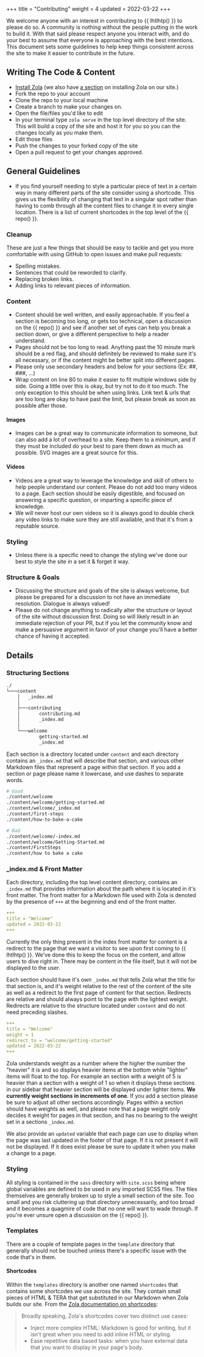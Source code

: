 +++
title = "Contributing"
weight = 4
updated = 2022-03-22
+++

We welcome anyone with an interest in contributing to {{ lhtlhtp() }} to please
do so. A community is nothing without the people putting in the work to build 
it. With that said please respect anyone you interact with, and do your best to
assume that everyone is approaching with the best intentions. This document
sets some guidelines to help keep things consistent across the site to make it
easier to contribute in the future.

## Writing The Code & Content

- [Install
  Zola](https://www.getzola.org/documentation/getting-started/installation/) (we
  also have [a section](@/contributing/built.md#zola) on
  installing Zola on our site.)
- Fork the repo to your account
- Clone the repo to your local machine
- Create a branch to make your changes on.
- Open the file/files you'd like to edit
- In your terminal type `zola serve` in the top level directory of the site.
  This will build a copy of the site and host it for you so you can the changes
  locally as you make them.
- Edit those files
- Push the changes to your forked copy of the site
- Open a pull request to get your changes approved.

## General Guidelines

- If you find yourself needing to style a particular piece of text in a certain 
  way in many different parts of the site consider using a shortcode. This gives
  us the flexibility of changing that text in a singular spot rather than having
  to comb through all the content files to change it in every single location.
  There is a list of current shortcodes in the top level of the {{ repo() }}.

### Cleanup

These are just a few things that should be easy to tackle and get you more
comfortable with using GitHub to open issues and make pull requests:

- Spelling mistakes.
- Sentences that could be reworded to clarify.
- Replacing broken links.
- Adding links to relevant pieces of information.

### Content

- Content should be well written, and easily approachable. If you feel a section
  is becoming too long, or gets too technical, open a  discussion on the {{
  repo() }} and see if another set of eyes can help you break a section down, or
  give a different perspective to help a reader understand.
- Pages should not be too long to read. Anything past the 10 minute mark should
  be a red flag, and should definitely be reviewed to make sure it's all
  necessary, or if the content might be better split into different pages.
- Please only use secondary headers and below for your sections (Ex: ##, ###,
  ...)
- Wrap content on line 80 to make it easier to fit multiple windows side by side.
  Going a little over this is okay, but try not to do it too much. The only
  exception to this should be when using links. Link text & urls that are too
  long are okay to have past the limit, but please break as soon as possible after
  those.

#### Images

- Images can be a great way to communicate information to someone, but can also
  add a lot of overhead to a site. Keep them to a minimum, and if they must be
  included do your best to pare them down as much as possible. SVG images are
  a great source for this.

#### Videos

- Videos are a great way to leverage the knowledge and skill of others to help
  people understand our content. Please do not add too many videos to a page.
  Each section should be easily digestible, and focused on answering a specific
  question, or imparting a specific piece of knowledge.
- We will never host our own videos so it is always good to double check any
  video links to make sure they are still available, and that it's from a
  reputable source.

### Styling

- Unless there is a specific need to change the styling we've done our best to
  style the site in a set it & forget it way.

### Structure & Goals

- Discussing the structure and goals of the site is always welcome, but please
  be prepared for a discussion to not have an immediate resolution. Dialogue is
  always valued!
- Please do not change anything to radically alter the structure or layout of
  the site without discussion first. Doing so will likely result in an immediate
  rejection of your PR, but if you let the community know and make a persuasive
  argument in favor of your change you'll have a better chance of having it
  accepted.

## Details

### Structuring Sections

```bash
./
└───content
    │   _index.md
    │
    ├───contributing
    │       contributing.md
    │       _index.md
    │
    └───welcome
            getting-started.md
            _index.md
```

Each section is a directory located under `content` and each directory contains
an `_index.md` that will describe that section, and various other Markdown files
that represent a page within that section. If you add a section or page please
name it lowercase, and use dashes to separate words.

```bash
# Good
./content/welcome
./content/welcome/getting-started.md
./content/welcome/_index.md
./content/first-steps
./content/how-to-bake-a-cake

# Bad
./content/welcome/-index.md
./content/welcome/Getting-Started.md
./content/FirstSteps
./content/how to bake a cake
```

### _index.md & Front Matter

Each directory, including the top level content directory, contains an `_index.md`
that provides information about the path where it is located in it's front
matter. The front matter for a Markdown file used with Zola is denoted by the
presence of `+++` at the beginning and end of the front matter.

```yaml
+++
title = "Welcome"
updated = 2022-03-22
+++
```

Currently the only thing present in the index front matter for content is a
redirect to the page that we want a visitor to see upon first coming to {{ lhtlhtp() }}.
We've done this to keep the focus on the content, and allow users to dive right
in. There may be content in the file itself, but it will not be displayed to
the user.

Each section should have it's own `_index.md` that tells Zola what the title for
that section is, and it's weight relative to the rest of the content of the site
as well as a redirect to the first page of content for that section. Redirects
are relative and should always point to the page with the lightest weight. Redirects
are relative to the structure located under `content` and do not need preceding
slashes.

```yaml
+++
title = "Welcome"
weight = 1
redirect_to = "welcome/getting-started"
updated = 2022-03-22
+++
```

Zola understands weight as a number where the higher the number the "heavier" it
is and so displays heavier items at the bottom while "lighter" items will float
to the top. For example an section with a weight of 5 is heavier than a section
with a weight of 1 so when it displays these sections in our sidebar that heavier
section will be displayed under lighter items. **We currently weight sections in
increments of one**. If you add a section please be sure to adjust all other
sections accordingly. Pages within a section should have weights as well, and
please note that a page weight only decides it weight for pages in that section,
and has no bearing to the weight set in a sections `_index.md`.

We also provide an `updated` variable that each page can use to display when
the page was last updated in the footer of that page. If it is not present it
will not be displayed. If it does exist please be sure to update it when you make
a change to a page.

### Styling

All styling is contained in the `sass` directory with `site.scss` being where
global variables are defined to be used in any imported SCSS files. The files
themselves are generally broken up to style a small section of the site. Too
small and you risk cluttering up that directory unnecessarily, and too broad
and it becomes a quagmire of code that no one will want to wade through. If
you're ever unsure open a discussion on the {{ repo() }}.

### Templates

There are a couple of template pages in the `template` directory that generally
should not be touched unless there's a specific issue with the code that's in
them.

#### Shortcodes

Within the `templates` directory is another one named `shortcodes` that contains
some shortcodes we use across the site. They contain small pieces of HTML & TERA
that get substituted in our Markdown when Zola builds our site. From the [Zola
documentation on shortcodes](https://www.getzola.org/documentation/content/shortcodes/):

> Broadly speaking, Zola's shortcodes cover two distinct use cases:
>
>   - Inject more complex HTML: Markdown is good for writing, but it isn't great when you need to add inline HTML or styling.
>   - Ease repetitive data based tasks: when you have external data that you want to display in your page's body.

